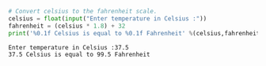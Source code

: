 ```python
# Convert celsius to the fahrenheit scale.
celsius = float(input("Enter temperature in Celsius :"))
fahrenheit = (celsius * 1.8) + 32
print('%0.1f Celsius is equal to %0.1f Fahrenheit' %(celsius,fahrenheit))
```

    Enter temperature in Celsius :37.5
    37.5 Celsius is equal to 99.5 Fahrenheit
    


```python

```
